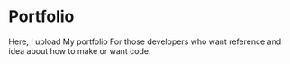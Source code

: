 # Portfolio
Here, I upload My portfolio For those developers who want reference and idea about how to make or want code.
